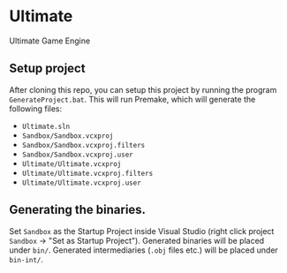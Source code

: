 # Ultimate
Ultimate Game Engine

## Setup project
After cloning this repo, you can setup this project by running the program `GenerateProject.bat`. This will run Premake, which will generate the following files:
- `Ultimate.sln`
- `Sandbox/Sandbox.vcxproj`
- `Sandbox/Sandbox.vcxproj.filters`
- `Sandbox/Sandbox.vcxproj.user`
- `Ultimate/Ultimate.vcxproj`
- `Ultimate/Ultimate.vcxproj.filters`
- `Ultimate/Ultimate.vcxproj.user`

## Generating the binaries.
Set `Sandbox` as the Startup Project inside Visual Studio (right click project `Sandbox` -> "Set as Startup Project").
Generated binaries will be placed under `bin/`.
Generated intermediaries (`.obj` files etc.) will be placed under `bin-int/`.
